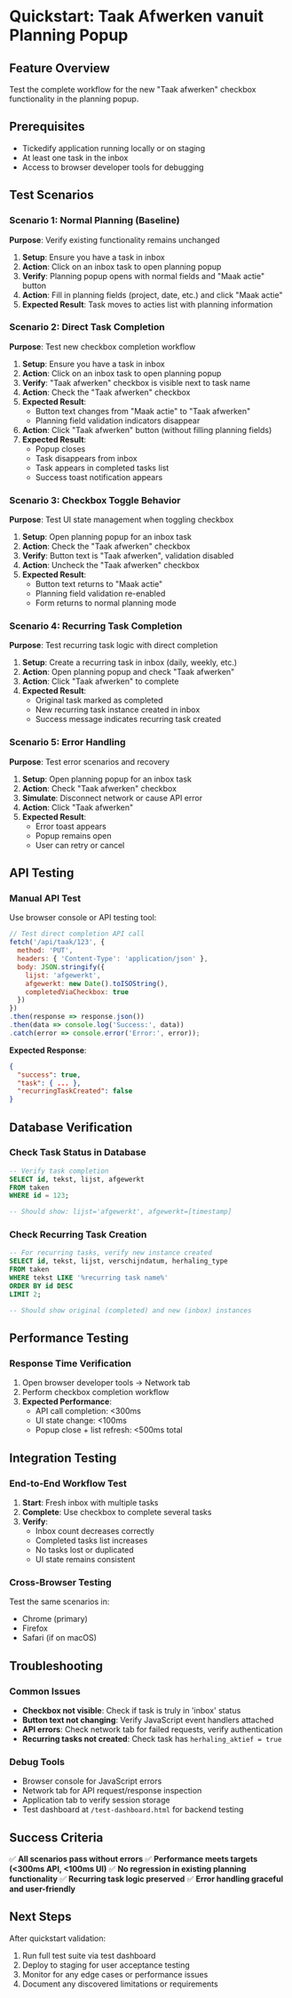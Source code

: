 # Quickstart: Taak Afwerken vanuit Planning Popup

## Feature Overview
Test the complete workflow for the new "Taak afwerken" checkbox functionality in the planning popup.

## Prerequisites
- Tickedify application running locally or on staging
- At least one task in the inbox
- Access to browser developer tools for debugging

## Test Scenarios

### Scenario 1: Normal Planning (Baseline)
**Purpose**: Verify existing functionality remains unchanged

1. **Setup**: Ensure you have a task in inbox
2. **Action**: Click on an inbox task to open planning popup
3. **Verify**: Planning popup opens with normal fields and "Maak actie" button
4. **Action**: Fill in planning fields (project, date, etc.) and click "Maak actie"
5. **Expected Result**: Task moves to acties list with planning information

### Scenario 2: Direct Task Completion
**Purpose**: Test new checkbox completion workflow

1. **Setup**: Ensure you have a task in inbox
2. **Action**: Click on an inbox task to open planning popup
3. **Verify**: "Taak afwerken" checkbox is visible next to task name
4. **Action**: Check the "Taak afwerken" checkbox
5. **Expected Result**:
   - Button text changes from "Maak actie" to "Taak afwerken"
   - Planning field validation indicators disappear
6. **Action**: Click "Taak afwerken" button (without filling planning fields)
7. **Expected Result**:
   - Popup closes
   - Task disappears from inbox
   - Task appears in completed tasks list
   - Success toast notification appears

### Scenario 3: Checkbox Toggle Behavior
**Purpose**: Test UI state management when toggling checkbox

1. **Setup**: Open planning popup for an inbox task
2. **Action**: Check the "Taak afwerken" checkbox
3. **Verify**: Button text is "Taak afwerken", validation disabled
4. **Action**: Uncheck the "Taak afwerken" checkbox
5. **Expected Result**:
   - Button text returns to "Maak actie"
   - Planning field validation re-enabled
   - Form returns to normal planning mode

### Scenario 4: Recurring Task Completion
**Purpose**: Test recurring task logic with direct completion

1. **Setup**: Create a recurring task in inbox (daily, weekly, etc.)
2. **Action**: Open planning popup and check "Taak afwerken"
3. **Action**: Click "Taak afwerken" to complete
4. **Expected Result**:
   - Original task marked as completed
   - New recurring task instance created in inbox
   - Success message indicates recurring task created

### Scenario 5: Error Handling
**Purpose**: Test error scenarios and recovery

1. **Setup**: Open planning popup for an inbox task
2. **Action**: Check "Taak afwerken" checkbox
3. **Simulate**: Disconnect network or cause API error
4. **Action**: Click "Taak afwerken"
5. **Expected Result**:
   - Error toast appears
   - Popup remains open
   - User can retry or cancel

## API Testing

### Manual API Test
Use browser console or API testing tool:

```javascript
// Test direct completion API call
fetch('/api/taak/123', {
  method: 'PUT',
  headers: { 'Content-Type': 'application/json' },
  body: JSON.stringify({
    lijst: 'afgewerkt',
    afgewerkt: new Date().toISOString(),
    completedViaCheckbox: true
  })
})
.then(response => response.json())
.then(data => console.log('Success:', data))
.catch(error => console.error('Error:', error));
```

**Expected Response**:
```json
{
  "success": true,
  "task": { ... },
  "recurringTaskCreated": false
}
```

## Database Verification

### Check Task Status in Database
```sql
-- Verify task completion
SELECT id, tekst, lijst, afgewerkt
FROM taken
WHERE id = 123;

-- Should show: lijst='afgewerkt', afgewerkt=[timestamp]
```

### Check Recurring Task Creation
```sql
-- For recurring tasks, verify new instance created
SELECT id, tekst, lijst, verschijndatum, herhaling_type
FROM taken
WHERE tekst LIKE '%recurring task name%'
ORDER BY id DESC
LIMIT 2;

-- Should show original (completed) and new (inbox) instances
```

## Performance Testing

### Response Time Verification
1. Open browser developer tools → Network tab
2. Perform checkbox completion workflow
3. **Expected Performance**:
   - API call completion: <300ms
   - UI state change: <100ms
   - Popup close + list refresh: <500ms total

## Integration Testing

### End-to-End Workflow Test
1. **Start**: Fresh inbox with multiple tasks
2. **Complete**: Use checkbox to complete several tasks
3. **Verify**:
   - Inbox count decreases correctly
   - Completed tasks list increases
   - No tasks lost or duplicated
   - UI state remains consistent

### Cross-Browser Testing
Test the same scenarios in:
- Chrome (primary)
- Firefox
- Safari (if on macOS)

## Troubleshooting

### Common Issues
- **Checkbox not visible**: Check if task is truly in 'inbox' status
- **Button text not changing**: Verify JavaScript event handlers attached
- **API errors**: Check network tab for failed requests, verify authentication
- **Recurring tasks not created**: Check task has `herhaling_aktief = true`

### Debug Tools
- Browser console for JavaScript errors
- Network tab for API request/response inspection
- Application tab to verify session storage
- Test dashboard at `/test-dashboard.html` for backend testing

## Success Criteria
✅ **All scenarios pass without errors**
✅ **Performance meets targets (<300ms API, <100ms UI)**
✅ **No regression in existing planning functionality**
✅ **Recurring task logic preserved**
✅ **Error handling graceful and user-friendly**

## Next Steps
After quickstart validation:
1. Run full test suite via test dashboard
2. Deploy to staging for user acceptance testing
3. Monitor for any edge cases or performance issues
4. Document any discovered limitations or requirements